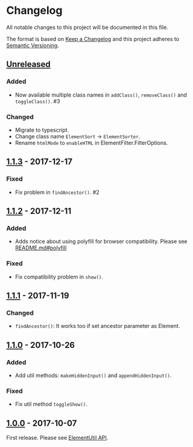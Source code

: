 # Changelog

All notable changes to this project will be documented in this file.

The format is based on [Keep a Changelog](http://keepachangelog.com/en/1.0.0/)
and this project adheres to [Semantic Versioning](http://semver.org/spec/v2.0.0.html).

## [Unreleased]

### Added

- Now available multiple class names in `addClass()`, `removeClass()` and `toggleClass()`. #3

### Changed

- Migrate to typescript.
- Change class name `ElementSort` -> `ElementSorter`.
- Rename `htmlMode` to `enableHTML` in ElementFilter.FilterOptions.

## [1.1.3] - 2017-12-17

### Fixed

- Fix problem in `findAncestor()`. #2

## [1.1.2] - 2017-12-11

### Added

- Adds notice about using polyfill for browser compatibility. Please see [README.md#polyfill](https://github.com/archco/element-util/blob/master/README.md#polyfill)

### Fixed

- Fix compatibility problem in `show()`.

## [1.1.1] - 2017-11-19

### Changed

- `findAncestor()`: It works too if set ancestor parameter as Element.

## [1.1.0] - 2017-10-26

### Added

- Add util methods: `makeHiddenInput()` and `appendHiddenInput()`.

### Fixed

- Fix util method `toggleShow()`.

## [1.0.0] - 2017-10-07

First release. Please see [ElementUtil API](https://github.com/archco/element-util/tree/master/docs).

[Unreleased]: https://github.com/archco/element-util/compare/v1.1.3...HEAD
[1.1.3]: https://github.com/archco/element-util/compare/v1.1.2...v1.1.3
[1.1.2]: https://github.com/archco/element-util/compare/v1.1.1...v1.1.2
[1.1.1]: https://github.com/archco/element-util/compare/v1.1.0...v1.1.1
[1.1.0]: https://github.com/archco/element-util/compare/v1.0.0...v1.1.0
[1.0.0]: https://github.com/archco/element-util/compare/e13504e...v1.0.0
